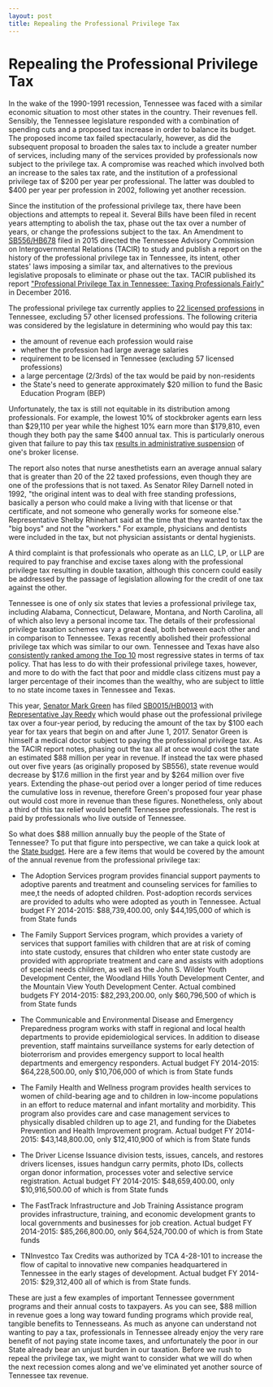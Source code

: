 ```yaml
---
layout: post
title: Repealing the Professional Privilege Tax
---
```


# Repealing the Professional Privilege Tax

In the wake of the 1990-1991 recession, Tennessee was faced with a similar economic situation to most other states in the country. Their revenues fell. Sensibly, the Tennessee legislature responded with a combination of spending cuts and a proposed tax increase in order to balance its budget. The proposed income tax failed spectacularly, however, as did the subsequent proposal to broaden the sales tax to include a greater number of services, including many of the services provided by professionals now subject to the privilege tax. A compromise was reached which involved both an increase to the sales tax rate, and the institution of a professional privilege tax of $200 per year per professional. The latter was doubled to $400 per year per profession in 2002, following yet another recession. 

Since the institution of the professional privilege tax, there have been objections and attempts to repeal it. Several Bills have been filed in recent years attempting to abolish the tax, phase out the tax over a number of years, or change the professions subject to the tax. An Amendment to [SB556/HB678](https://openstates.org/tn/bills/109/SB556/) filed in 2015 directed the Tennessee Advisory Commission on Intergovernmental Relations (TACIR) to study and publish a report on the history of the professional privilege tax in Tennessee, its intent, other states' laws imposing a similar tax, and alternatives to the previous legislative proposals to eliminate or phase out the tax. TACIR published its report ["Professional Privilege Tax in Tennessee: Taxing Professionals Fairly"](https://www.tn.gov/assets/entities/tacir/attachments/2016_ProPrivilegeTax.pdf) in December 2016. 

The professional privilege tax currently applies to [22 licensed professions](https://www.tn.gov/revenue/news/13547) in Tennessee, excluding 57 other licensed professions. The following criteria was considered by the legislature in determining who would pay this tax:

* the amount of revenue each profession would raise
* whether the profession had large average salaries
* requirement to be licensed in Tennessee (excluding 57 licensed professions)
* a large percentage (2/3rds) of the tax would be paid by non-residents 
* the State's need to generate approximately $20 million to fund the Basic Education Program (BEP)

Unfortunately, the tax is still not equitable in its distribution among professionals. For example, the lowest 10% of stockbroker agents earn less than $29,110 per year while the highest 10% earn more than $179,810, even though they both pay the same $400 annual tax. This is particularly onerous given that failure to pay this tax [results in administrative suspension](http://www.bassberry.com/publications/2015/11/tennessees-professional-privilege-tax) of one's broker license. 

The report also notes that nurse anesthetists earn an average annual salary that is greater than 20 of the 22 taxed professions, even though they are one of the professions that is not taxed. As Senator Riley Darnell noted in 1992, "the original intent was to deal with free standing professions, basically a person who could make a living with that license or that certificate, and not someone who generally works for someone else." Representative Shelby Rhinehart said at the time that they wanted to tax the "big boys" and not the "workers." For example, physicians and dentists were included in the tax, but not physician assistants or dental hygienists. 

A third complaint is that professionals who operate as an LLC, LP, or LLP are required to pay franchise and excise taxes along with the professional privilege tax resulting in double taxation, although this concern could easily be addressed by the passage of legislation allowing for the credit of one tax against the other.

Tennessee is one of only six states that levies a professional privilege tax, including Alabama, Connecticut, Delaware, Montana, and North Carolina, all of which also levy a personal income tax. The details of their professional privilege taxation schemes vary a great deal, both between each other and in comparison to Tennessee. Texas recently abolished their professional privilege tax which was similar to our own. Tennessee and Texas have also [consistently ranked among the Top 10](http://www.itep.org/whopays/full_report.php) most regressive states in terms of tax policy. That has less to do with their professional privilege taxes, however, and more to do with the fact that poor and middle class citizens must pay a larger percentage of their incomes than the wealthy, who are subject to little to no state income taxes in Tennessee and Texas. 

This year, [Senator Mark Green](http://www.capitol.tn.gov/senate/members/S22.html) has filed [SB0015/HB0013](http://wapp.capitol.tn.gov/apps/BillInfo/default.aspx?BillNumber=SB0015&GA=110) with [Representative Jay Reedy](http://www.capitol.tn.gov/house/members/h74.html) which would phase out the professional privilege tax over a four-year period, by reducing the amount of the tax by $100 each year for tax years that begin on and after June 1, 2017. Senator Green is himself a medical doctor subject to paying the professional privilege tax. As the TACIR report notes, phasing out the tax all at once would cost the state an estimated $88 million per year in revenue. If instead the tax were phased out over five years (as originally proposed by SB556), state revenue would decrease by $17.6 million in the first year and by $264 million over five years. Extending the phase-out period over a longer period of time reduces the cumulative loss in revenue, therefore Green's proposed four year phase out would cost more in revenue than these figures. Nonetheless, only about a third of this tax relief would benefit Tennessee professionals. The rest is paid by professionals who live outside of Tennessee.

So what does $88 million annually buy the people of the State of Tennessee? To put that figure into perspective, we can take a quick look at the [State budget](http://www.tn.gov/finance/article/fa-budget-publication-2016-2017). Here are a few items that would be covered by the amount of the annual revenue from the professional privilege tax:

* The Adoption Services program provides financial support payments to adoptive parents and treatment and counseling services for families to mee,t the needs of adopted children. Post-adoption records services are provided to adults who were adopted as youth in Tennessee. Actual budget FY 2014-2015: $88,739,400.00, only $44,195,000 of which is from State funds

* The Family Support Services program, which provides a variety of services that support families with children that are at risk of coming into state custody, ensures that children who enter state custody are provided with appropriate treatment and care and assists with adoptions of special needs children, as well as the John S. Wilder Youth Development Center, the Woodland Hills Youth Development Center, and the Mountain View Youth Development Center. Actual combined budgets FY 2014-2015: $82,293,200.00, only $60,796,500 of which is from State funds

* The Communicable and Environmental Disease and Emergency Preparedness program works with staff in regional and local health departments to provide epidemiological services. In addition to disease prevention, staff maintains surveillance systems for early detection of bioterrorism and provides emergency support to local health departments and emergency responders. Actual budget FY 2014-2015: $64,228,500.00, only $10,706,000 of which is from State funds

* The Family Health and Wellness program provides health services to women of child-bearing age and to children in low-income populations in an effort to reduce maternal and infant mortality and morbidity. This program also provides care and case management services to physically disabled children up to age 21, and funding for the Diabetes Prevention and Health Improvement program. Actual budget FY 2014-2015: $43,148,800.00, only $12,410,900 of which is from State funds

* The Driver License Issuance division tests, issues, cancels, and restores drivers licenses, issues handgun carry permits, photo IDs, collects organ donor information, processes voter and selective service registration. Actual budget FY 2014-2015: $48,659,400.00, only $10,916,500.00 of which is from State funds

* The FastTrack Infrastructure and Job Training Assistance program provides infrastructure, training, and economic development grants to local governments and businesses for job creation. Actual budget FY 2014-2015: $85,266,800.00, only $64,524,700.00 of which is from State funds

* TNInvestco Tax Credits was authorized by TCA 4-28-101 to increase the flow of capital to innovative new companies headquartered in Tennessee in the early stages of development. Actual budget FY 2014-2015: $29,312,400 all of which is from State funds.

These are just a few examples of important Tennessee government programs and their annual costs to taxpayers. As you can see, $88 million in revenue goes a long way toward funding programs which provide real, tangible benefits to Tennesseans. As much as anyone can understand not wanting to pay a tax, professionals in Tennessee already enjoy the very rare benefit of not paying state income taxes, and unfortunately the poor in our State already bear an unjust burden in our taxation. Before we rush to repeal the privilege tax, we might want to consider what we will do when the next recession comes along and we've eliminated yet another source of Tennessee tax revenue. 
